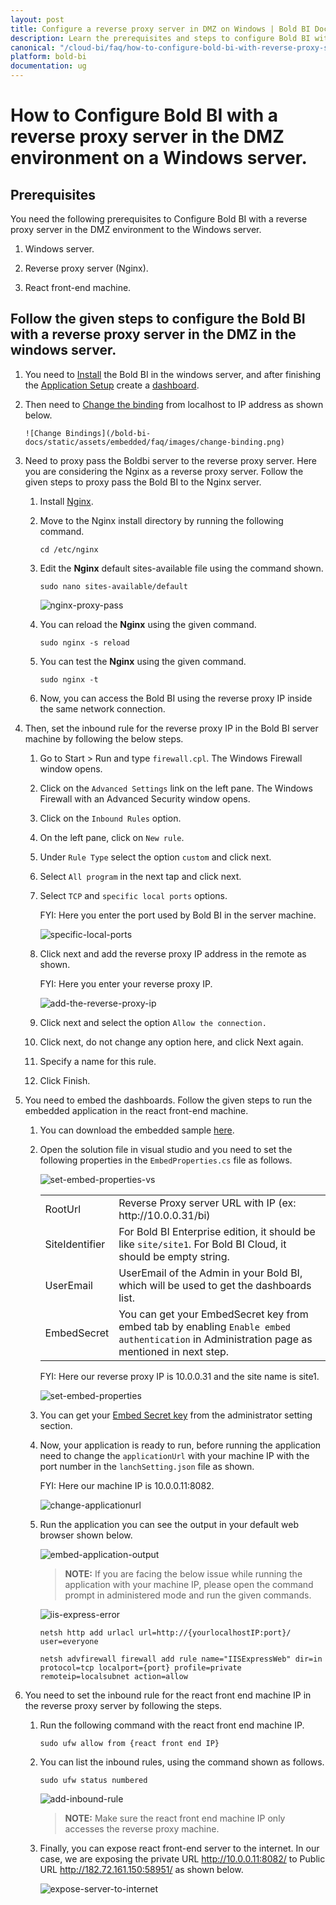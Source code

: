 ```yaml
---
layout: post
title: Configure a reverse proxy server in DMZ on Windows | Bold BI Docs
description: Learn the prerequisites and steps to configure Bold BI with a reverse proxy server in the DMZ environment on a Windows server.
canonical: "/cloud-bi/faq/how-to-configure-bold-bi-with-reverse-proxy-server-in-dmz-environment/"
platform: bold-bi
documentation: ug
---
```



# How to Configure Bold BI with a reverse proxy server in the DMZ environment on a Windows server.

## Prerequisites

You need the following prerequisites to Configure Bold BI with a reverse proxy server in the DMZ environment to the Windows server.

1. Windows server.

2. Reverse proxy server (Nginx).

3. React front-end machine.

## Follow the given steps to configure the Bold BI with a reverse proxy server in the DMZ in the windows server.

1. You need to  [Install](https://help.boldbi.com/embedded-bi/setup/deploying-in-windows/installation-and-deployment/) the Bold BI in the windows server, and after finishing the [Application Setup](https://help.boldbi.com/embedded-bi/application-startup/) create a [dashboard](https://help.boldbi.com/embedded-bi/getting-started/quick-start/).


2. Then need to [Change the binding](https://help.boldbi.com/embedded-bi/faq/how-to-change-binding-in-bold-bi-embedded/) from localhost to IP address as shown below.

       ![Change Bindings](/bold-bi-docs/static/assets/embedded/faq/images/change-binding.png)

    
3. Need to proxy pass the Boldbi server to the reverse proxy server. Here you are considering the Nginx as a reverse proxy server. Follow the given steps to proxy pass the Bold BI to the Nginx server.
   
    1. Install [Nginx](https://www.digitalocean.com/community/tutorials/how-to-install-nginx-on-centos-8).

    2. Move to the Nginx install directory by running the following command.
        
        ~~~shell
        cd /etc/nginx
        ~~~ 
    3. Edit the **Nginx** default sites-available file using the command shown.

        ~~~shell
        sudo nano sites-available/default
        ~~~

        ![nginx-proxy-pass](/bold-bi-docs/static/assets/embedded/faq/images/nginx-proxy-pass.png)

    4. You can reload the **Nginx** using the given command.

        ~~~shell
        sudo nginx -s reload
        ~~~
    
    5. You can test the **Nginx** using the given command.

        ~~~shell
        sudo nginx -t
        ~~~

    6. Now, you can access the Bold BI using the reverse proxy IP inside the same network connection. 

   
4. Then, set the inbound rule for the reverse proxy IP in the Bold BI server machine by following the below steps.

    1. Go to Start > Run and type `firewall.cpl`. The Windows Firewall window opens.

    2. Click on the `Advanced Settings` link on the left pane. The Windows Firewall with an Advanced Security window opens.

    3. Click on the `Inbound Rules` option.

    4. On the left pane, click on `New rule`.

    5. Under `Rule Type` select the option `custom` and click next.

    6. Select `All program` in the next tap and click next.

    7. Select `TCP` and `specific local ports` options.

        FYI: Here you enter the port used by Bold BI in the server machine.

        ![specific-local-ports](/bold-bi-docs/static/assets/embedded/faq/images/specific-local-ports.png)

    8. Click next and add the reverse proxy IP address in the remote as shown.

        FYI: Here you enter your reverse proxy IP.

        ![add-the-reverse-proxy-ip](/bold-bi-docs/static/assets/embedded/faq/images/add-the-reverse-proxy-ip.png)

    9. Click next and select the option `Allow the connection.`

    10. Click next, do not change any option here, and click Next again.

    11. Specify a name for this rule.

    12. Click Finish.


5. You need to embed the dashboards. Follow the given steps to run the embedded application in the react front-end machine.

    1. You can download the embedded sample [here](https://onpremise-demo.boldbi.com/getting-started/asp-net-core/sample.zip?_gl=1*6o0c72*_ga*NTYxNDY4NzE5LjE2NDczMjkxNDg.*_ga_SRXJZD7EME*MTY0NzM0MzA4OC4zLjAuMTY0NzM0MzA4OS4w).

    2. Open the solution file in visual studio and you need to set the following properties in the `EmbedProperties.cs` file as follows.

        ![set-embed-properties-vs](/bold-bi-docs/static/assets/embedded/faq/images/set-embed-properties-vs.png)

        <meta charset="utf-8"/>
            <table>
            <tbody>
                <tr>
                    <td align="left">RootUrl</td>
                    <td align="left">Reverse Proxy server URL with IP (ex: http://10.0.0.31/bi)</td>
                </tr>
                <tr>
                    <td align="left">SiteIdentifier</td>
                    <td align="left">For Bold BI Enterprise edition, it should be like <code>site/site1</code>. For Bold BI Cloud, it should be empty string.</td>
                </tr>
                <tr>
                    <td align="left">UserEmail</td>
                    <td align="left">UserEmail of the Admin in your Bold BI, which will be used to get the dashboards list.</td>
                </tr>
                <tr>
                <td align="left">EmbedSecret</td>
                    <td align="left">You can get your EmbedSecret key from embed tab by enabling <code>Enable embed authentication</code> in Administration page as mentioned in next step. </td>
                </tr>    
            </tbody>
            </table>
    
        FYI: Here our reverse proxy IP is 10.0.0.31 and the site name is site1.
        
        ![set-embed-properties](/bold-bi-docs/static/assets/embedded/faq/images/set-embed-properties.png)

    3. You can get your [Embed Secret key](https://help.boldbi.com/embedded-bi/site-administration/embed-settings/) from the administrator setting section.

	4. Now, your application is ready to run, before running the application need to change the `applicationUrl` with your machine IP with the port number in the `lanchSetting.json` file as shown.

        FYI: Here our machine IP is 10.0.0.11:8082.

        ![change-applicationurl](/bold-bi-docs/static/assets/embedded/faq/images/change-applicationurl.png)

	5. Run the application you can see the output in your default web browser shown below.

        ![embed-application-output](/bold-bi-docs/static/assets/embedded/faq/images/embed-application-output.png)

         > **NOTE:** If you are facing the below issue while running the application with your machine IP, please open the command prompt in administered mode and run the given commands.

        ![iis-express-error](/bold-bi-docs/static/assets/embedded/faq/images/iis-express-error.png)

        ~~~shell
        netsh http add urlacl url=http://{yourlocalhostIP:port}/ user=everyone

        netsh advfirewall firewall add rule name="IISExpressWeb" dir=in protocol=tcp localport={port} profile=private remoteip=localsubnet action=allow
        ~~~

        
6. You need to set the inbound rule for the react front end machine IP in the reverse proxy server by following the steps.

	1. Run the following command with the react front end machine IP.

        ~~~shell
        sudo ufw allow from {react front end IP}
        ~~~

    2. You can list the inbound rules, using the command shown as follows.

        ~~~shell
        sudo ufw status numbered
        ~~~

        ![add-inbound-rule](/bold-bi-docs/static/assets/embedded/faq/images/add-inbound-rule.png)

        > **NOTE:** Make sure the react front end machine IP only accesses the reverse proxy machine.

    3. Finally, you can expose react front-end server to the internet. In our case, we are exposing the private URL http://10.0.0.11:8082/ to Public URL http://182.72.161.150:58951/ as shown below.

        ![expose-server-to-internet](/bold-bi-docs/static/assets/embedded/faq/images/expose-server-to-internet.png)



